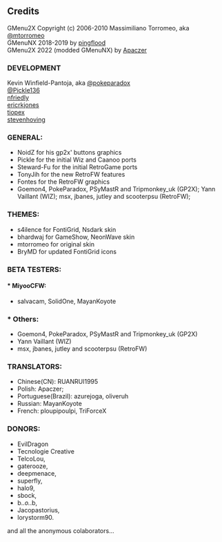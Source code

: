 ## Credits
GMenu2X Copyright (c) 2006-2010 Massimiliano Torromeo, aka [@mtorromeo](https://github.com/mtorromeo)  
GMenuNX 2018-2019 by [pingflood](https://github.com/pingflood)  
GMenu2X 2022 (modded GMenuNX) by [Apaczer](https://github.com/Apaczer)

### DEVELOPMENT
Kevin Winfield-Pantoja, aka [@pokeparadox](pokeparadox@gmail.com)  
[@Pickle136](pickle136@gmail.com)  
[nfriedly](https://github.com/nfriedly)  
[ericrkjones](https://github.com/ericrkjones)  
[tiopex](https://github.com/tiopex)  
[stevenhoving](https://github.com/stevenhoving)  

### GENERAL:
- NoidZ for his gp2x' buttons graphics
- Pickle for the initial Wiz and Caanoo ports 
- Steward-Fu for the initial RetroGame ports
- TonyJih for the new RetroFW features
- Fontes for the RetroFW graphics
- Goemon4, PokeParadox, PSyMastR and Tripmonkey_uk (GP2X); Yann Vaillant (WIZ); msx, jbanes, jutley and scooterpsu (RetroFW); 

### THEMES:
- s4ilence for FontiGrid, Nsdark skin
- bhardwaj for GameShow, NeonWave skin
- mtorromeo for original skin
- BryMD for updated FontiGrid icons

### BETA TESTERS:

#### * MiyooCFW:
- salvacam, SolidOne, MayanKoyote

### * Others:
- Goemon4, PokeParadox, PSyMastR and Tripmonkey_uk (GP2X)
- Yann Vaillant (WIZ)
- msx, jbanes, jutley and scooterpsu (RetroFW) 

### TRANSLATORS:
- Chinese(CN): RUANRUI1995
- Polish: Apaczer;  
- Portuguese(Brazil): azurejoga, oliveruh
- Russian: MayanKoyote
- French: ploupipoulpi, TriForceX

### DONORS:
- EvilDragon
- Tecnologie Creative
- TelcoLou, 
- gaterooze, 
- deepmenace, 
- superfly, 
- halo9, 
- sbock, 
- b._.o._.b, 
- Jacopastorius, 
- lorystorm90.

and all the anonymous colaborators...  